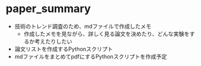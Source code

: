 # paper_summary
* 技術のトレンド調査のため、mdファイルで作成したメモ
  *  作成したメモを見ながら、詳しく見る論文を決めたり、どんな実験をするか考えたりしたい
* 論文リストを作成するPythonスクリプト
* mdファイルをまとめてpdfにするPythonスクリプトを作成予定
